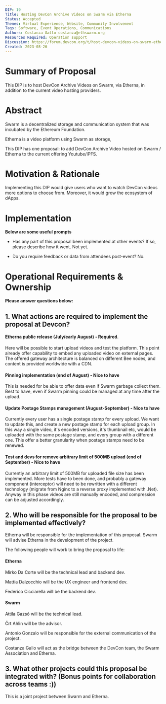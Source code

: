 ```yaml
---
DIP: 19
Title: Hosting DevCon Archive Videos on Swarm via Etherna
Status: Accepted
Themes: Virtual Experience, Website, Community Involvement
Tags: Software, Event Operations, Communications
Authors: Costanza Gallo costanza@ethswarm.org
Resources Required: Operation support
Discussion: https://forum.devcon.org/t/host-devcon-videos-on-swarm-etherna/585/6
Created: 2023-08-26
---
```


# Summary of Proposal

This DIP is to host DevCon Archive Videos on Swarm, via Etherna, in addition to the current video hosting providers.

# Abstract

Swarm is a decentralized storage and communication system that was incubated by the Ethereum Foundation.

Etherna is a video platform using Swarm as storage,

This DIP has one proposal: to add DevCon Archive Video hosted on Swarm / Etherna to the current offering Youtube/IPFS.



# Motivation & Rationale

Implementing this DIP would give users who want to watch DevCon videos more options to choose from. Moreover, it would grow the ecosystem of dApps.

# Implementation

__Below are some useful prompts__

- Has any part of this proposal been implemented at other events? If so, please describe how it went.
Not yet. 

- Do you require feedback or data from attendees post-event?
No.

# Operational Requirements & Ownership

__Please answer questions below:__

## 1. What actions are required to implement the proposal at Devcon?


#### Etherna public release (July/early August) - Required.

Here will be possible to start upload videos and test the platform.
This point already offer capability to embed any uploaded video on external pages.
The offered gateway architecture is balanced on different Bee nodes, and content is provided worldwide with a CDN.

#### Pinning implementation (end of August) - Nice to have

This is needed for be able to offer data even if Swarm garbage collect them. Best to have, even if Swarm pinning could be managed at any time after the upload.

#### Update Postage Stamps management (August-September) - Nice to have

Currently every user has a single postage stamp for every upload. We want to update this, and create a new postage stamp for each upload group. In this way a single video, it's encoded versions, it's thumbnail etc, would be uploaded with the same postage stamp, and every group with a different one. This offer a better granularity when postage stamps need to be renewed.

#### Test and devs for remove arbitrary limit of 500MB upload (end of September) - Nice to have 

Currently an arbitrary limit of 500MB for uploaded file size has been implemented.
More tests have to been done, and probably a gateway component (interceptor) will need to be rewritten with a different technology (migrate from Nginx to a reverse proxy implemented with .Net). Anyway in this phase videos are still manually encoded, and compression can be adjusted accordingly.



## 2. Who will be responsible for the proposal to be implemented effectively? 
Etherna will be responsible for the implementation of this proposal. 
Swarm will advise Etherna in the development of the project. 

The following people will work to bring the proposal to life:

#### Etherna

Mirko Da Corte will be the technical lead and backend dev.

Mattia Dalzocchio will be the UX engineer and frontend dev.

Federico Cicciarella will be the backend dev.


#### Swarm

Attila Gazsó will be the technical lead.

Črt Ahlin will be the advisor.

Antonio Gonzalo will be responsible for the external communication of the project.

Costanza Gallo will act as the bridge between the DevCon team, the Swarm Association and Etherna.


## 3. What other projects could this proposal be integrated with? (Bonus points for collaboration across teams :))
This is a joint project between Swarm and Etherna. 

